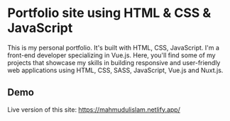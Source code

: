 # Portfolio site using HTML & CSS & JavaScript
This is my personal portfolio. It's built with HTML, CSS, JavaScript. I'm a front-end developer specializing in Vue.js. Here, you'll find some of my projects that showcase my skills in building responsive and user-friendly web applications using HTML, CSS, SASS, JavaScript, Vue.js and Nuxt.js.
## Demo
Live version of this site: https://mahmudulislam.netlify.app/
